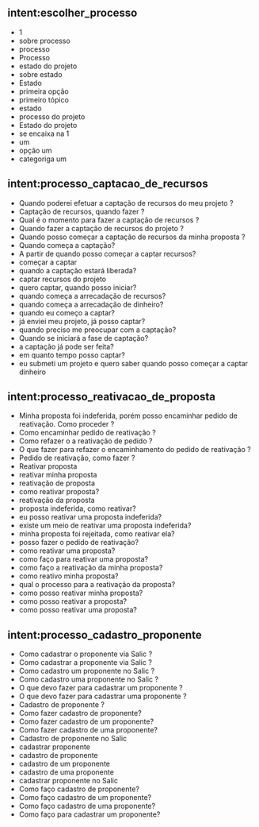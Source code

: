 ## intent:escolher_processo
- 1
- sobre processo
- processo
- Processo
- estado do projeto
- sobre estado
- Estado
- primeira opção
- primeiro tópico
- estado
- processo do projeto
- Estado do projeto
- se encaixa na 1
- um
- opção um
- categoriga um

## intent:processo_captacao_de_recursos
- Quando poderei efetuar a captação de recursos do meu projeto ?
- Captação de recursos, quando fazer ?
- Qual é o momento para fazer a captação de recursos ?
- Quando fazer a captação de recursos do projeto ?
- Quando posso começar a captação de recursos da minha proposta ?
- Quando começa a captação?
- A partir de quando posso começar a captar recursos?
- começar a captar
- quando a captação estará liberada?
- captar recursos do projeto
- quero captar, quando posso iniciar?
- quando começa a arrecadação de recursos?
- quando começa a arrecadação de dinheiro?
- quando eu começo a captar?
- já enviei meu projeto, já posso captar?
- quando preciso me preocupar com a captação?
- Quando se iniciará a fase de captação?
- a captação já pode ser feita?
- em quanto tempo posso captar?
- eu submeti um projeto e quero saber quando posso começar a captar dinheiro

## intent:processo_reativacao_de_proposta
- Minha proposta foi indeferida, porém posso encaminhar pedido de reativação. Como proceder ?
- Como encaminhar pedido de reativação ?
- Como refazer o a reativação de pedido ?
- O que fazer para refazer o encaminhamento do pedido de reativação ?
- Pedido de reativação, como fazer ?
- Reativar proposta
- reativar minha proposta
- reativação de proposta
- como reativar proposta?
- reativação da proposta
- proposta indeferida, como reativar?
- eu posso reativar uma proposta indeferida?
- existe um meio de reativar uma proposta indeferida?
- minha proposta foi rejeitada, como reativar ela?
- posso fazer o pedido de reativação?
- como reativar uma proposta?
- como faço para reativar uma proposta?
- como faço a reativação da minha proposta?
- como reativo minha proposta?
- qual o processo para a reativação da proposta?
- como posso reativar minha proposta?
- como posso reativar a proposta?
- como posso reativar uma proposta?

## intent:processo_cadastro_proponente
- Como cadastrar o proponente via Salic ?
- Como cadastrar a proponente via Salic ?
- Como cadastro um proponente no Salic ?
- Como cadastro uma proponente no Salic ?
- O que devo fazer para cadastrar um proponente ?
- O que devo fazer para cadastrar uma proponente ?
- Cadastro de proponente ?
- Como fazer cadastro de proponente?
- Como fazer cadastro de um proponente?
- Como fazer cadastro de uma proponente?
- Cadastro de proponente no Salic
- cadastrar proponente
- cadastro de proponente
- cadastro de um proponente
- cadastro de uma proponente
- cadastrar proponente no Salic
- Como faço cadastro de proponente?
- Como faço cadastro de um proponente?
- Como faço cadastro de uma proponente?
- Como faço para cadastrar um proponente?
